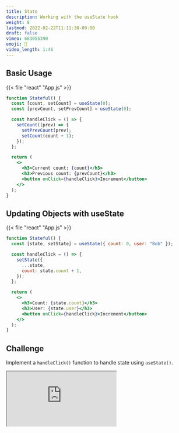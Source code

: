 ```yaml
---
title: State
description: Working with the useState hook
weight: 8
lastmod: 2022-02-22T11:11:30-09:00
draft: false
vimeo: 683055390
emoji: 🔄
video_length: 1:46
---
```


## Basic Usage

{{< file "react" "App.js" >}}

```jsx
function Stateful() {
  const [count, setCount] = useState(0);
  const [prevCount, setPrevCount] = useState(0);

  const handleClick = () => {
    setCount((prev) => {
      setPrevCount(prev);
      setCount(count + 1);
    });
  };

  return (
    <>
      <h3>Current count: {count}</h3>
      <h3>Previous count: {prevCount}</h3>
      <button onClick={handleClick}>Increment</button>
    </>
  );
}
```

## Updating Objects with useState

{{< file "react" "App.js" >}}

```jsx
function Stateful() {
  const [state, setState] = useState({ count: 0, user: "Bob" });

  const handleClick = () => {
    setState({
      ...state,
      count: state.count + 1,
    });
  };

  return (
    <>
      <h3>Count: {state.count}</h3>
      <h3>User: {state.user}</h3>
      <button onClick={handleClick}>Increment</button>
    </>
  );
}
```

## Challenge

Implement a `handleClick()` function to handle state using `useState()`.

<iframe class="frame-full" src="https://stackblitz.com/edit/react-zu9llg?embed=1&file=src/App.js"></iframe>
